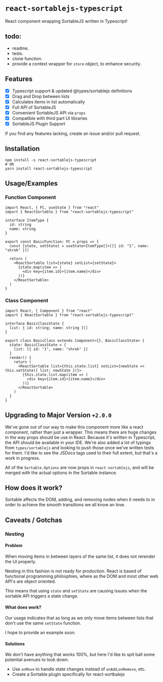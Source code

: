 # `react-sortablejs-typescript`
React component wrapping SortableJS written in Typescript!

## todo:

- readme.
- tests.
- clone function.
- provide a context wrapper for `store` object, to enhance security.

## Features

- [x] Typescript support & updated @types/sortablejs definitions
- [x] Drag and Drop between lists
- [x] Calculates items in list automatically
- [x] Full API of SortableJS
- [x] Convenient SortableJS API via `props`
- [x] Compatible with third part UI libraries
- [x] SortableJS Plugin Support

If you find any features lacking, create an issue and/or pull request.

## Installation

```shell
npm install -s react-sortablejs-typescript
# OR
yarn install react-sortablejs-typescript
```

## Usage/Examples

### Function Component

```tsx
import React, { FC, useState } from "react"
import { ReactSortable } from "react-sortablejs-typescript"

interface ItemType {
  id: string
  name: string
}

export const BasicFunction: FC = props => {
  const [state, setState] = useState<ItemType[]>([{ id: "1", name: "shrek" }])

  return (
    <ReactSortable list={state} setList={setState}>
      {state.map(item => (
        <div key={item.id}>{item.name}</div>
      ))}
    </ReactSortable>
  )
}
```

### Class Component

```tsx
import React, { Component } from "react"
import { ReactSortable } from "react-sortablejs-typescript"

interface BasicClassState {
  list: { id: string; name: string }[]
}

export class BasicClass extends Component<{}, BasicClassState> {
  state: BasicClassState = {
    list: [{ id: "1", name: "shrek" }]
  }
  render() {
    return (
      <ReactSortable list={this.state.list} setList={newState => this.setState({ list: newState })}>
        {this.state.list.map(item => (
          <div key={item.id}>{item.name}</div>
        ))}
      </ReactSortable>
    )
  }
}
```

## Upgrading to Major Version `+2.0.0`

We've gone out of our way to make this component more like a react component, rather than just a wrapper.
This means there are huge changes in the way props should be use in React. Because it's written in Typescript, the API should be available in your IDE. We're also added a lot of typings from `types/sortablejs` and looking to push those once we've written tests for them. I'd like to see the JSDocs tags used to their full extent, but that's a work in progress.

All of the `Sortable.Options` are now props in `react-sortablejs`, and will be merged with the actual options in the Sortable instance.

## How does it work?

Sortable affects the DOM, adding, and removing nodes when it needs to in order to achieve the smooth transitions we all know an love.

## Caveats / Gotchas

### Nesting

#### Problem

When moving items in between layers of the same list, it does not rerender the UI properly.

Nesting in this fashion is not ready for production.
React is based of functional programming philosphies,
where as the DOM and most other web API's are object oriented.

This means that using `state` and `setState` are causing issues when the sortable API triggers a state change.

#### What does work?

Our usage indicates that as long as we only move items between lists that don't use the same `setState` function.

I hope to provide an example soon.

#### Solutions

We don't have anything that works 100%, but here I'd like to spit ball some potential avenues to look down.

- Use `onMove` to handle state changes instead of `onAdd`,`onRemove`, etc.
- Create a Sortable plugin specifically for react-sortbalejs
